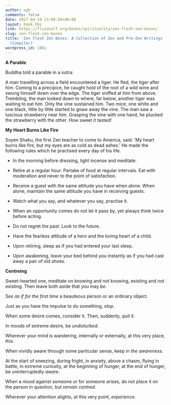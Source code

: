 ```yaml
---
author: ugh
comments: false
date: 2017-04-19 13:09:58+00:00
layout: book.hbs
link: https://fluidself.org/books/spirituality/zen-flesh-zen-bones/
slug: zen-flesh-zen-bones
title: 'Zen Flesh Zen Bones: A Collection of Zen and Pre-Zen Writings - by Paul Reps
  (Compiler)'
wordpress_id: 1061
---
```


**A Parable**

Buddha told a parable in a sutra:

A man travelling across a field encountered a tiger. He fled, the tiger after him. Coming to a precipice, he caught hold of the root of a wild wine and swung himself down over the edge. The tiger sniffed at him from above. Trembling, the man looked down to where, far below, another tiger was waiting to eat him. Only the vine sustained him. Two mice, one white and one black, little by little started to gnaw away the vine. The man saw a luscious strawberry near him. Grasping the vine with one hand, he plucked the strawberry with the other. How sweet it tasted!

**My Heart Burns Like Fire**

Soyen Shaku, the first Zen teacher to come to America, said: 'My heart burns like fire, but my eyes are as cold as dead ashes.' He made the following rules which he practised every day of his life.

- In the morning before dressing, light incense and meditate.

- Retire at a regular hour. Partake of food at regular intervals. Eat with moderation and never to the point of satisfaction.

- Receive a guest with the same attitude you have when alone. When alone, maintain the same attitude you have in receiving guests.

- Watch what you say, and whatever you say, practise it.

- When an opportunity comes do not let it pass by, yet always think twice before acting.

- Do not regret the past. Look to the future.

- Have the fearless attitude of a hero and the loving heart of a child.

- Upon retiring, sleep as if you had entered your last sleep.

- Upon awakening, leave your bed behind you instantly as if you had cast away a pair of old shoes.

**Centreing**

Sweet-hearted one, meditate on knowing and not knowing, existing and not existing. Then leave both aside that you may _be_.

_See as if for the first time_ a beauteous person or an ordinary object.

Just as you have the impulse to do something, _stop_.

When some desire comes, consider it. Then, suddenly, _quit it_.

In moods of extreme desire, be _undisturbed_.

Wherever your mind is wandering, internally or externally, at this very place, _this_.

When vividly aware through some particular sense, keep in _the awareness_.

At the start of sneezing, during fright, in anxiety, above a chasm, flying in battle, in extreme curiosity, at the beginning of hunger, at the end of hunger, be uninterruptedly _aware_.

When a mood against someone or for someone arises, do not place it on the person in question, but _remain centred_.

Wherever your attention alights, at this very point, _experience_.
